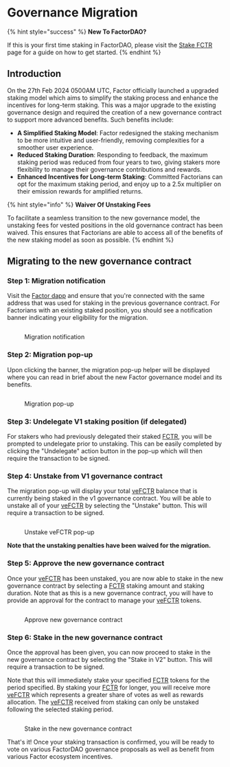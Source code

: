 # Governance Migration

{% hint style="success" %}
**New To FactorDAO?**

If this is your first time staking in FactorDAO, please visit the [Stake FCTR](user-guides/stake-fctr.md) page for a guide on how to get started.
{% endhint %}

## Introduction

On the 27th Feb 2024 0500AM UTC, Factor officially launched a upgraded staking model which aims to simplify the staking process and enhance the incentives for long-term staking. This was a major upgrade to the existing governance design and required the creation of a new governance contract to support more advanced benefits. Such benefits include:

* **A Simplified Staking Model**: Factor redesigned the staking mechanism to be more intuitive and user-friendly, removing complexities for a smoother user experience.
* **Reduced Staking Duration**: Responding to feedback, the maximum staking period was reduced from four years to two, giving stakers more flexibility to manage their governance contributions and rewards.
* **Enhanced Incentives for Long-term Staking**: Committed Factorians can opt for the maximum staking period, and enjoy up to a 2.5x multiplier on their emission rewards for amplified returns.

{% hint style="info" %}
**Waiver Of Unstaking Fees**

To facilitate a seamless transition to the new governance model, the unstaking fees for vested positions in the old governance contract has been waived. This ensures that Factorians are able to access all of the benefits of the new staking model as soon as possible.
{% endhint %}

## **Migrating to the new governance contract**

### **Step 1: Migration notification**

Visit the [Factor dapp](https://app.factor.fi/discover) and ensure that you're connected with the same address that was used for staking in the previous governance contract. For Factorians with an existing staked position, you should see a notification banner indicating your eligibility for the migration.

<figure><img src="../../.gitbook/assets/GovernanceMigration_Banner.png" alt=""><figcaption><p>Migration notification</p></figcaption></figure>

### Step 2: Migration pop-up

Upon clicking the banner, the migration pop-up helper will be displayed where you can read in brief about the new Factor governance model and its benefits.

<figure><img src="../../.gitbook/assets/GovernanceMigration_PopUp_Intro.png" alt=""><figcaption><p>Migration pop-up</p></figcaption></figure>

### Step 3: Undelegate V1 staking position (if delegated)

For stakers who had previously delegated their staked [FCTR](../fctr-token/#fctr), you will be prompted to undelegate prior to unstaking. This can be easily completed by clicking the "Undelegate" action button in the pop-up which will then require the transaction to be signed.

### Step 4: Unstake from V1 governance contract

The migration pop-up will display your total [veFCTR](../fctr-token/#vefctr) balance that is currently being staked in the v1 governance contract. You will be able to unstake all of your [veFCTR](../fctr-token/#vefctr) by selecting the "Unstake" button. This will require a transaction to be signed.

<figure><img src="../../.gitbook/assets/GovernanceMigration_PopUp_Unstake.png" alt=""><figcaption><p>Unstake veFCTR pop-up</p></figcaption></figure>

**Note that the unstaking penalties have been waived for the migration.**

### Step 5: Approve the new governance contract

Once your [veFCTR](../fctr-token/#vefctr) has been unstaked, you are now able to stake in the new governance contract by selecting a [FCTR](../fctr-token/#fctr) staking amount and staking duration. Note that as this is a new governance contract, you will have to provide an approval for the contract to manage your [veFCTR](../fctr-token/#vefctr) tokens.

<figure><img src="../../.gitbook/assets/GovernanceMigration_PopUp_Approval.png" alt=""><figcaption><p>Approve new governance contract</p></figcaption></figure>

### Step 6: Stake in the new governance contract

Once the approval has been given, you can now proceed to stake in the new governance contract by selecting the "Stake in V2" button. This will require a transaction to be signed.

Note that this will immediately stake your specified [FCTR](../fctr-token/#fctr) tokens for the period specified. By staking your [FCTR](../fctr-token/#fctr) for longer, you will receive more [veFCTR](../fctr-token/#vefctr) which represents a greater share of votes as well as rewards allocation. The [veFCTR](../fctr-token/#vefctr) received from staking can only be unstaked following the selected staking period.

<figure><img src="../../.gitbook/assets/GovernanceMigration_PopUp_Stakev2.png" alt=""><figcaption><p>Stake in the new governance contract</p></figcaption></figure>

That's it! Once your staking transaction is confirmed, you will be ready to vote on various FactorDAO governance proposals as well as benefit from various Factor ecosystem incentives.
